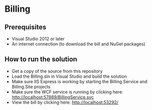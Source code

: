 # Billing

## Prerequisites
* Visual Studio 2012 or later
* An internet connection (to download the bill and NuGet packages)

## How to run the solution
* Get a copy of the source from this repository
* Load the Billing.sln in Visual Studio and build the solution
* Make sure IIS Express is working by starting the Billing.Service and Billing.Site projects
* Make sure the WCF service is running by clicking here: [http://localhost:57889/BillingService.svc](http://localhost:57889/BillingService.svc)
* View the bill by clicking here: [http://localhost:53292/](http://localhost:53292/)
